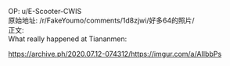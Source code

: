 
OP: u/E-Scooter-CWIS  
原始地址: /r/FakeYoumo/comments/1d8zjwi/好多64的照片/  
正文:  
What really happened at Tiananmen:

https://archive.ph/2020.07.12-074312/https://imgur.com/a/AIIbbPs
